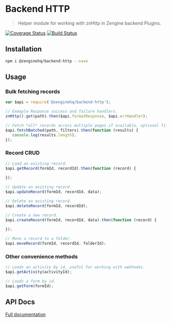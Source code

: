 # Backend HTTP

> Helper module for working with znHttp in Zengine backend Plugins.

[![Coverage Status](https://coveralls.io/repos/github/ZengineHQ/zn-backend-http/badge.svg?branch=master)](https://coveralls.io/github/ZengineHQ/zn-backend-http?branch=master)   [![Build Status](https://circleci.com/gh/ZengineHQ/zn-backend-http/tree/master.svg?style=shield)](https://circleci.com/gh/ZengineHQ/zn-backend-http/tree/master)

## Installation

```bash
npm i @zenginehq/backend-http --save
```

## Usage


### Bulk fetching records

```js
var $api = require('@zenginehq/backend-http');

// Exmaple Response success and failure handlers.
znHttp().get(path).then($api.formatResponse, $api.errHandler);

// Fetch *all* records across multiple pages if available, optional filter object accepted.
$api.fetchBatched(path, filters).then(function (results) {
   console.log(results.length);
});
```

### Record CRUD

```js
// Load an existing record.
$api.getRecord(formId, recordId).then(function (record) {
	
});

// Update an existing record.
$api.updateRecord(formId, recordId, data);

// Delete an existing record.
$api.deleteRecord(formId, recordId);

// Create a new record.
$api.createRecord(formId, recordId, data).then(function (record) {
	
});

// Move a record to a folder.
$api.moveRecord(formId, recordId, folderId);

```

### Other convenience methods

```js
// Loads an activity by id, useful for working with webhooks.
$api.getActivity(activityId);

// Loads a form by id.
$api.getForm(formId);
```

## API Docs

[Full documentation](https://zenginehq.github.io/zn-backend-http)
